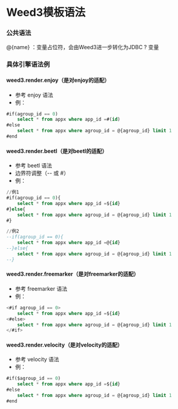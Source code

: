 # Weed3模板语法

### 公共语法
@{name} ：变量占位符，会由Weed3进一步转化为JDBC ? 变量

### 具体引擎语法例



#### weed3.render.enjoy（是对enjoy的适配）
* 参考 enjoy 语法
* 例：
```sql
#if(agroup_id == 0)
    select * from appx where app_id =#(id)
#else
    select * from appx where agroup_id = @{agroup_id} limit 1
#end
```


#### weed3.render.beetl（是对beetl的适配）
* 参考 beetl 语法
* 边界符调整（-- 或 #）
* 例：
```sql
//例1
#if(agroup_id == 0){
    select * from appx where app_id =${id}
#}else{
    select * from appx where agroup_id = @{agroup_id} limit 1
#}

//例2
--if(agroup_id == 0){
    select * from appx where app_id =@{id}
--}else{
    select * from appx where agroup_id = @{agroup_id} limit 1
--}
```


#### weed3.render.freemarker（是对freemarker的适配）
* 参考 freemarker 语法
* 例：
```sql
<#if agroup_id == 0>
    select * from appx where app_id =${id}
<#else>
    select * from appx where agroup_id = @{agroup_id} limit 1
</#if>
```


#### weed3.render.velocity（是对velocity的适配）
* 参考 velocity 语法
* 例：
```sql
#if($agroup_id == 0)
    select * from appx where app_id =${id}
#else
    select * from appx where agroup_id = @{agroup_id} limit 1
#end
```
